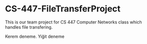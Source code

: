 # CS-447-FileTransferProject
This is our team project for CS 447 Computer Networks class which handles file transfering.

Kerem deneme.
Yiğit deneme